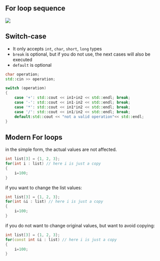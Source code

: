 ## For loop sequence

![](https://github.com/davood-dorostkar/CPP_in_Qt/blob/main/images/for-loop.jpeg)

## Switch-case

- It only accepts `int`, `char`, `short`, `long` types
- `break` is optional, but if you do not use, the next cases will also be executed
- `default` is optional

```cpp
char operation;
std::cin >> operation;

switch (operation)
{
    case '+': std::cout << in1+in2 << std::endl; break;
    case '-': std::cout << in1-in2 << std::endl; break;
    case '*': std::cout << in1*in2 << std::endl; break;
    case '/': std::cout << in1/in2 << std::endl; break;
    default:std::cout << "not a valid operation"<< std::endl;
}
```

## Modern For loops

in the simple form, the actual values are not affected.

```cpp
int list[3] = {1, 2, 3};
for(int i : list) // here i is just a copy
{
    i=100;
}
```

if you want to change the list values:

```cpp
int list[3] = {1, 2, 3};
for(int &i : list) // here i is just a copy
{
    i=100;
}
```

if you do not want to change original values, but want to avoid copying:

```cpp
int list[3] = {1, 2, 3};
for(const int &i : list) // here i is just a copy
{
    i=100;
}
```
